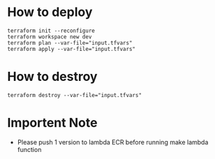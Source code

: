 # How to deploy
```
terraform init --reconfigure
terraform workspace new dev
terraform plan --var-file="input.tfvars"
terraform apply --var-file="input.tfvars"
```

# How to destroy
```
terraform destroy --var-file="input.tfvars"
```

# Importent Note
- Please push 1 version to lambda ECR before running make lambda function